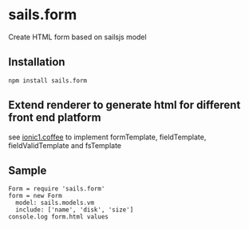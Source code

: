 # sails.form
Create HTML form based on sailsjs model

## Installation
```
npm install sails.form
```

## Extend renderer to generate html for different front end platform
see [ionic1.coffee](ionic1.coffee) to implement formTemplate, fieldTemplate, fieldValidTemplate and fsTemplate

## Sample
```
Form = require 'sails.form'
form = new Form
  model: sails.models.vm
  include: ['name', 'disk', 'size']
console.log form.html values
```
